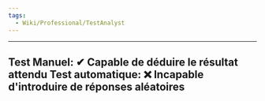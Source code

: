 ```yaml
---
tags:
  - Wiki/Professional/TestAnalyst
---
```

---
Test Manuel: ✔ Capable de déduire le résultat attendu
Test automatique: ❌ Incapable d'introduire de réponses aléatoires
---
